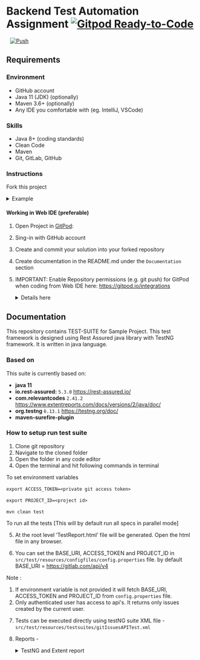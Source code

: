 # Backend Test Automation Assignment [![Gitpod Ready-to-Code](https://img.shields.io/badge/Gitpod-ready--to--code-blue?logo=gitpod)](https://gitpod.io/from-referrer/)

<a href="https://gitpod.io/from-referrer/" style="padding: 10px;">
    <img src="https://gitpod.io/button/open-in-gitpod.svg" width="150" alt="Push">
</a>

## Requirements
### Environment
* GitHub account
* Java 11 (JDK) (optionally)
* Maven 3.6+ (optionally)
* Any IDE you comfortable with (eg. IntelliJ, VSCode)

### Skills
* Java 8+ (coding standards)
* Clean Code
* Maven
* Git, GitLab, GitHub

### Instructions
Fork this project
<details>
<summary>Example</summary>

   ![img.png](doc/img/01_fork_project.png)
</details>

#### Working in Web IDE (preferable)

1. Open Project in [GitPod](https://gitpod.io/from-referrer/):
2. Sing-in with GitHub account
3. Create and commit your solution into your forked repository
4. Create documentation in the README.md under the `Documentation` section
5. IMPORTANT: Enable Repository permissions (e.g. git push) for GitPod when coding from Web IDE here:
   https://gitpod.io/integrations
   <details>
   <summary>Details here</summary>

   Edit permission for GitHub:

   ![img.png](doc/img/02_integration_providers.png)

   ![img.png](doc/img/02_enable_repo_permissions.png)
   </details>

## Documentation
This repository contains TEST-SUITE for Sample Project.
This test framework is designed using Rest Assured java library with TestNG framework. It is written in java language.

### Based on

This suite is currently based on:
- **java 11**
- **io.rest-assured:** `5.3.0` https://rest-assured.io/
- **com.relevantcodes** `2.41.2` https://www.extentreports.com/docs/versions/2/java/doc/
- **org.testng** `6.13.1` https://testng.org/doc/
- **maven-surefire-plugin**

### How to setup run test suite

1. Clone git repository
2. Navigate to the cloned folder
3. Open the folder in any code editor
4. Open the terminal and hit following commands in terminal

To set environment variables
```
export ACCESS_TOKEN=<private git access token>
```
```
export PROJECT_ID=<project id>
```
```
mvn clean test 
```

To run all the tests [This will by default run all specs in parallel mode]

5. At the root level ‘TestReport.html’ file will be generated. Open the html file in any browser.

6. You can set the BASE_URI, ACCESS_TOKEN and PROJECT_ID in `src/test/resources/configfiles/config.properties` file. by default BASE_URI = https://gitlab.com/api/v4

Note : 
   1) If environment variable is not provided it will fetch BASE_URI, ACCESS_TOKEN and PROJECT_ID from `config.properties` file.
   2) Only authenticated user has access to api's. It returns only issues created by the current user.

7. Tests can be executed directly using testNG suite XML file - `src/test/resources/testsuites/gitIssuesAPITest.xml` 

8. Reports -

   <details>
   <summary>TestNG and Extent report</summary>

   ![img.png](doc/assignment/01_testNG_runner_logs.png)

   ![img.png](doc/assignment/02_extent_report.png)

   ![img.png](doc/assignment/03_report_dashboard.png)

   </details>